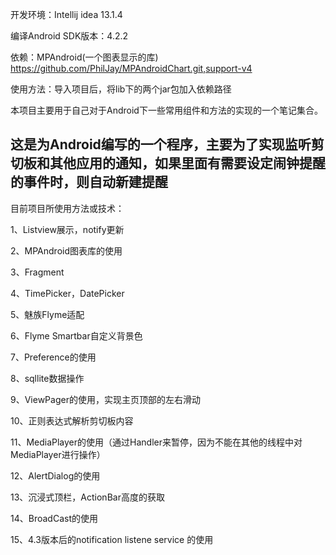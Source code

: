 开发环境：Intellij idea 13.1.4

编译Android SDK版本：4.2.2

依赖：MPAndroid(一个图表显示的库) https://github.com/PhilJay/MPAndroidChart.git,support-v4

使用方法：导入项目后，将lib下的两个jar包加入依赖路径

本项目主要用于自己对于Android下一些常用组件和方法的实现的一个笔记集合。

这是为Android编写的一个程序，主要为了实现监听剪切板和其他应用的通知，如果里面有需要设定闹钟提醒的事件时，则自动新建提醒
-------------------------
目前项目所使用方法或技术：

1、Listview展示，notify更新

2、MPAndroid图表库的使用

3、Fragment

4、TimePicker，DatePicker

5、魅族Flyme适配

6、Flyme Smartbar自定义背景色

7、Preference的使用

8、sqllite数据操作

9、ViewPager的使用，实现主页顶部的左右滑动

10、正则表达式解析剪切板内容

11、MediaPlayer的使用（通过Handler来暂停，因为不能在其他的线程中对MediaPlayer进行操作）

12、AlertDialog的使用

13、沉浸式顶栏，ActionBar高度的获取

14、BroadCast的使用

15、4.3版本后的notification listene service 的使用
